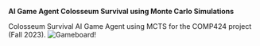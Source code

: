 **AI Game Agent Colosseum Survival using Monte Carlo Simulations**


Colosseum Survival AI Game Agent using MCTS for the COMP424 project (Fall 2023).
![Gameboard!](My-Portfolio/ColosseumSurvival/Colosseum-Survival-Main/Gameboard.png "Gameboard")
